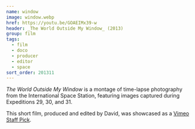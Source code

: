 ```yaml
---
name: window
image: window.webp
href: https://youtu.be/GOAEIMx39-w
header: _The World Outside My Window_ (2013)
group: film
tags:
  - film
  - doco
  - producer
  - editor
  - space
sort_order: 201311
---
```

_The World Outside My Window_ is a montage of time-lapse photography from the International Space Station, featuring images captured during Expeditions 29, 30, and 31.

This short film, produced and edited by David, was showcased as a [Vimeo Staff Pick](https://vimeo.com/channels/staffpicks/80588358).
